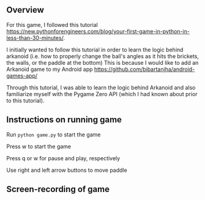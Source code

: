 ## Overview
For this game, I followed this tutorial https://new.pythonforengineers.com/blog/your-first-game-in-python-in-less-than-30-minutes/. 

I initially wanted to follow this tutorial in order to learn the logic behind arkanoid (i.e. how to properly change the ball's angles as it hits the brickets, the walls, or the paddle at the bottom)
This is because I would like to add an Arkanoid game to my Android app https://github.com/bibartanjha/android-games-app/

Through this tutorial, I was able to learn the logic behind Arkanoid and also familiarize myself with the Pygame Zero API (which I had known about prior to this tutorial). 

## Instructions on running game
Run `python game.py` to start the game

Press w to start the game

Press q or w for pause and play, respectively 

Use right and left arrow buttons to move paddle

## Screen-recording of game

